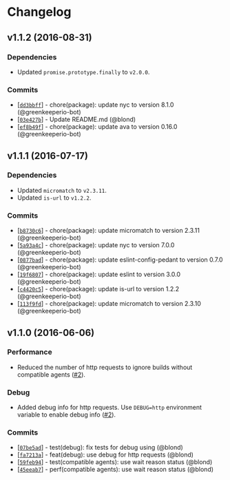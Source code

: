 Changelog
=========

v1.1.2 (2016-08-31)
-------------------

### Dependencies

* Updated `promise.prototype.finally` to `v2.0.0`.

### Commits

* [[`dd3bbff`](https://github.com/blond/teamcity-build-queue/commit/dd3bbff)] - chore(package): update nyc to version 8.1.0 (@greenkeeperio-bot)
* [[`03e427b`](https://github.com/blond/teamcity-build-queue/commit/03e427b)] - Update README.md (@blond)
* [[`ef8b49f`](https://github.com/blond/teamcity-build-queue/commit/ef8b49f)] - chore(package): update ava to version 0.16.0 (@greenkeeperio-bot)

v1.1.1 (2016-07-17)
-------------------

### Dependencies

* Updated `micromatch` to `v2.3.11`.
* Updated `is-url` to `v1.2.2`.

### Commits

* [[`b8730c6`](https://github.com/blond/teamcity-build-queue/commit/b8730c6)] - chore(package): update micromatch to version 2.3.11 (@greenkeeperio-bot)
* [[`5a93a4c`](https://github.com/blond/teamcity-build-queue/commit/5a93a4c)] - chore(package): update nyc to version 7.0.0 (@greenkeeperio-bot)
* [[`0877bad`](https://github.com/blond/teamcity-build-queue/commit/0877bad)] - chore(package): update eslint-config-pedant to version 0.7.0 (@greenkeeperio-bot)
* [[`19f6807`](https://github.com/blond/teamcity-build-queue/commit/19f6807)] - chore(package): update eslint to version 3.0.0 (@greenkeeperio-bot)
* [[`c4420c5`](https://github.com/blond/teamcity-build-queue/commit/c4420c5)] - chore(package): update is-url to version 1.2.2 (@greenkeeperio-bot)
* [[`113f9fd`](https://github.com/blond/teamcity-build-queue/commit/113f9fd)] - chore(package): update micromatch to version 2.3.10 (@greenkeeperio-bot)

v1.1.0 (2016-06-06)
-------------------

### Performance

* Reduced the number of http requests to ignore builds without compatible agents ([#2]).

### Debug

* Added debug info for http requests. Use `DEBUG=http` environment variable to enable debug info ([#2]).

[#2]: https://github.com/blond/teamcity-build-queue/pull/2

### Commits

* [[`07be5ad`](https://github.com/blond/teamcity-build-queue/commit/07be5ad)] - test(debug): fix tests for debug using (@blond)
* [[`fa7213a`](https://github.com/blond/teamcity-build-queue/commit/fa7213a)] - feat(debug): use debug for http requests (@blond)
* [[`59feb94`](https://github.com/blond/teamcity-build-queue/commit/59feb94)] - test(compatible agents): use wait reason status (@blond)
* [[`45eeab7`](https://github.com/blond/teamcity-build-queue/commit/45eeab7)] - perf(compatible agents): use wait reason status (@blond)
